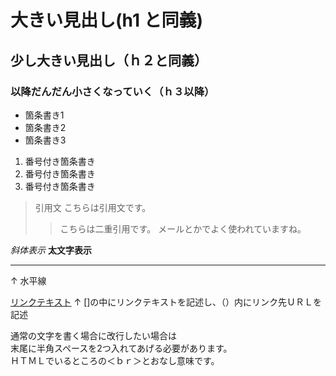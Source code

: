 # 大きい見出し(h1 と同義)
## 少し大きい見出し（ｈ２と同義）
### 以降だんだん小さくなっていく（ｈ３以降）

- 箇条書き1
- 箇条書き2
- 箇条書き3

1. 番号付き箇条書き
1. 番号付き箇条書き
1. 番号付き箇条書き

> 引用文
> こちらは引用文です。
> > こちらは二重引用です。
> > メールとかでよく使われていますね。

*斜体表示*
**太文字表示**

---
↑
水平線

[リンクテキスト](https://morijyobi.ac.jp)
↑
[]の中にリンクテキストを記述し、（）内にリンク先ＵＲＬを記述

通常の文字を書く場合に改行したい場合は  
末尾に半角スペースを2つ入れてあげる必要があります。  
ＨＴＭＬでいるところの＜ｂｒ＞とおなし意味です。
